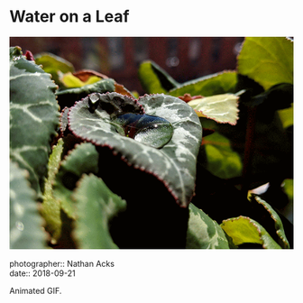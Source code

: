 # Water on a Leaf

![An animated GIF of a drop of water, caught in the middle of a Cyclamen leaf](assets/2018-09-21-water-on-a-leaf.webp)

photographer:: Nathan Acks  
date:: 2018-09-21

Animated GIF.
